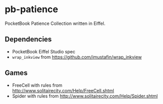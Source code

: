 # pb-patience
PocketBook Patience Collection written in Eiffel.

## Dependencies
* PocketBook Eiffel Studio spec
* `wrap_inkview` from https://github.com/imustafin/wrap_inkview

## Games
* FreeCell with rules from http://www.solitairecity.com/Help/FreeCell.shtml
* Spider with rules from http://www.solitairecity.com/Help/Spider.shtml
